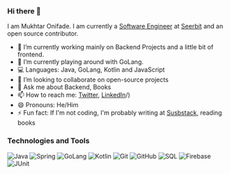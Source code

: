 ### Hi there 👋
I am Mukhtar Onifade. I am currently a [Software Engineer](https://github.com/basfar) at [Seerbit](https://seerbit.com/) and an open source contributor.

- 🔭 I’m currently working mainly on Backend Projects and a little bit of frontend. 
- 🌱 I’m currently playing around with GoLang.
- 💻 Languages: Java, GoLang, Kotlin and JavaScript
- 👯 I’m looking to collaborate on open-source projects
- 💬 Ask me about Backend, Books 
- 📫 How to reach me: [Twitter](https://twitter.com/mukhtar_onif), [LinkedIn](https://www.linkedin.com/in/mukhtar-onif/)/)
- 😄 Pronouns: He/Him
- ⚡ Fun fact: If I'm not coding, I'm probably writing at [Susbstack](https://mukhtaronifade.substack.com/), reading books

### Technologies and Tools
  ![Java](https://img.shields.io/badge/-Java-333333?style=flat&logo=java)
  ![Spring](https://img.shields.io/badge/-Spring-333333?style=flat&logo=spring)
  ![GoLang](https://img.shields.io/badge/-GoLang-333333?style=flat&logo=java)
  ![Kotlin](https://img.shields.io/badge/-Kotlin-333333?style=flat&logo=kotlin)
  ![Git](https://img.shields.io/badge/-Git-05122A?style=flat&logo=git)
  ![GitHub](https://img.shields.io/badge/-GitHub-05122A?style=flat&logo=github)
  ![SQL](https://img.shields.io/badge/-SQL-05122A?style=flat&logo=mysql)
  ![Firebase](https://img.shields.io/badge/-Firebase-333333?style=flat&logo=firebase)
  ![JUnit](https://img.shields.io/badge/-JUnit-333333?style=flat&logo=junit)
